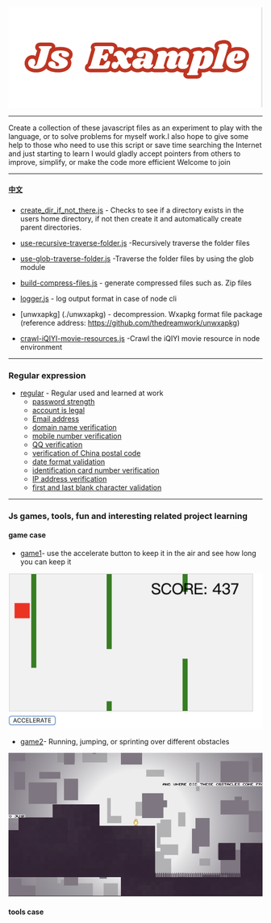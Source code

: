 ![](./image/jsexample.png)
***

 Create a collection of these javascript files as an experiment to play with the language, or to solve problems for myself work.I also hope to give some help to those who need to use this script or save time searching the Internet and just starting to learn
 I would gladly accept pointers from others to improve, simplify, or make the code more efficient Welcome to join 
 ***

 #### [中文](./README_zh.md)
### 
  * [create_dir_if_not_there.js](./create_dir_if_not_there.js) - Checks to see if a directory exists in the users home directory, if not then create it and automatically create parent directories.
  
  * [use-recursive-traverse-folder.js](./use-recursive-traverse-folder.js) -Recursively traverse the folder files
  
  * [use-glob-traverse-folder.js](./use-glob-traverse-folder.js) -Traverse the folder files by using the glob module
  
  * [build-compress-files.js](./build-compress-files.js) - generate compressed files such as. Zip files

  * [logger.js](./logger.js) - log output format in case of node cli

  * [unwxapkg] (./unwxapkg) - decompression. Wxapkg format file package (reference address: https://github.com/thedreamwork/unwxapkg)

  * [crawl-iQIYI-movie-resources.js](./crawl-iQIYI-movie-resources.js) -Crawl the iQIYI movie resource in node environment
***
### Regular expression
* [regular](./regular/README_zh.md) - Regular used and learned at work
  * [password strength](./regular/README_zh.md)
  * [account is legal](./regular/README_zh.md)
  * [Email address](./regular/README_zh.md)
  * [domain name verification](./regular/README_zh.md)
  * [mobile number verification](./regular/README_zh.md)
  * [QQ verification](./regular/README_zh.md)
  * [verification of China postal code](./regular/README_zh.md)
  * [date format validation](./regular/README_zh.md)
  * [identification card number verification](./regular/README_zh.md)
  * [IP address verification](./regular/README_zh.md)
  * [first and last blank character validation](./regular/README_zh.md)
***
### Js games, tools, fun and interesting related project learning
#### game case
* [game1](./game1.html)- use the accelerate button to keep it in the air and see how long you can keep it

 ![](./image/game1.png)

  * [game2](./game2.html)- Running, jumping, or sprinting over different obstacles

   ![](./image/game2.png)

 #### tools case




